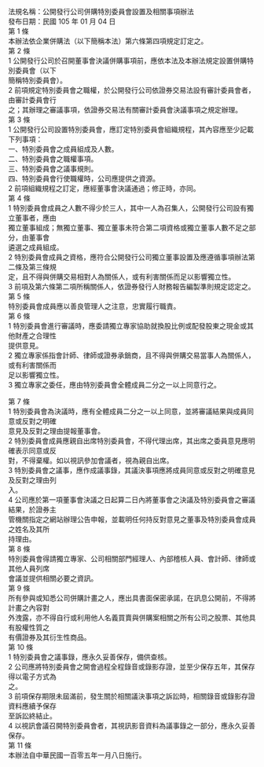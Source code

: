 法規名稱：公開發行公司併購特別委員會設置及相關事項辦法  
發布日期：民國 105 年 01 月 04 日  
第 1 條  
本辦法依企業併購法（以下簡稱本法）第六條第四項規定訂定之。  
第 2 條  
1 公開發行公司於召開董事會決議併購事項前，應依本法及本辦法規定設置併購特別委員會（以下  
簡稱特別委員會）。  
2 前項規定特別委員會之職權，於公開發行公司依證券交易法設有審計委員會者，由審計委員會行  
之；其辦理之審議事項，依證券交易法有關審計委員會決議事項之規定辦理。  
第 3 條  
1 公開發行公司設置特別委員會，應訂定特別委員會組織規程，其內容應至少記載下列事項：  
一、特別委員會之成員組成及人數。  
二、特別委員會之職權事項。  
三、特別委員會之議事規則。  
四、特別委員會行使職權時，公司應提供之資源。  
2 前項組織規程之訂定，應經董事會決議通過；修正時，亦同。  
第 4 條  
1 特別委員會成員之人數不得少於三人，其中一人為召集人，公開發行公司設有獨立董事者，應由  
獨立董事組成；無獨立董事、獨立董事未符合第二項資格或獨立董事人數不足之部分，由董事會  
遴選之成員組成。  
2 特別委員會成員之資格，應符合公開發行公司獨立董事設置及應遵循事項辦法第二條及第三條規  
定，且不得與併購交易相對人為關係人，或有利害關係而足以影響獨立性。  
3 前項及第六條第二項所稱關係人，依證券發行人財務報告編製準則規定認定之。  
第 5 條  
特別委員會成員應以善良管理人之注意，忠實履行職責。  
第 6 條  
1 特別委員會進行審議時，應委請獨立專家協助就換股比例或配發股東之現金或其他財產之合理性  
提供意見。  
2 獨立專家係指會計師、律師或證券承銷商，且不得與併購交易當事人為關係人，或有利害關係而  
足以影響獨立性。  
3 獨立專家之委任，應由特別委員會全體成員二分之一以上同意行之。  


第 7 條  
1 特別委員會為決議時，應有全體成員二分之一以上同意，並將審議結果與成員同意或反對之明確  
意見及反對之理由提報董事會。  
2 特別委員會成員應親自出席特別委員會，不得代理出席，其出席之委員意見應明確表示同意或反  
對，不得棄權。如以視訊參加會議者，視為親自出席。  
3 特別委員會之議事，應作成議事錄，其議決事項應將成員同意或反對之明確意見及反對之理由列  
入。  
4 公司應於第一項董事會決議之日起算二日內將董事會之決議及特別委員會之審議結果，於證券主  
管機關指定之網站辦理公告申報，並載明任何持反對意見之董事及特別委員會成員之姓名及其所  
持理由。  
第 8 條  
特別委員會得請獨立專家、公司相關部門經理人、內部稽核人員、會計師、律師或其他人員列席  
會議並提供相關必要之資訊。  
第 9 條  
所有參與或知悉公司併購計畫之人，應出具書面保密承諾，在訊息公開前，不得將計畫之內容對  
外洩露，亦不得自行或利用他人名義買賣與併購案相關之所有公司之股票、其他具有股權性質之  
有價證券及其衍生性商品。  
第 10 條  
1 特別委員會之議事錄，應永久妥善保存，備供查核。  
2 公司應將特別委員會之開會過程全程錄音或錄影存證，並至少保存五年，其保存得以電子方式為  
之。  
3 前項保存期限未屆滿前，發生關於相關議決事項之訴訟時，相關錄音或錄影存證資料應續予保存  
至訴訟終結止。  
4 以視訊會議召開特別委員會者，其視訊影音資料為議事錄之一部分，應永久妥善保存。  
第 11 條  
本辦法自中華民國一百零五年一月八日施行。  


